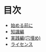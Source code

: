 # 目次

- [始める前に](./attention.md)
- [知識編](./knowledge/index.md)
- [実践編(穴埋め)](./exam/index.md)
- [ライセンス](./license.md)
